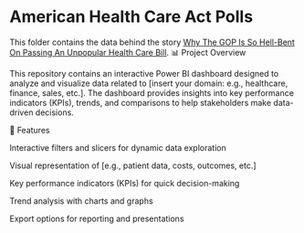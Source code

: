 # American Health Care Act Polls

This folder contains the data behind the story [Why The GOP Is So Hell-Bent On Passing An Unpopular Health Care Bill](https://fivethirtyeight.com/features/why-the-gop-is-so-hell-bent-on-passing-an-unpopular-health-care-bill).
📊 Project Overview

This repository contains an interactive Power BI dashboard designed to analyze and visualize data related to [insert your domain: e.g., healthcare, finance, sales, etc.].
The dashboard provides insights into key performance indicators (KPIs), trends, and comparisons to help stakeholders make data-driven decisions.

🚀 Features

Interactive filters and slicers for dynamic data exploration

Visual representation of [e.g., patient data, costs, outcomes, etc.]

Key performance indicators (KPIs) for quick decision-making

Trend analysis with charts and graphs

Export options for reporting and presentations
